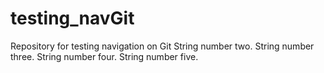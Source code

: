 # testing_navGit
Repository for testing navigation on Git
String number two.
String number three.
String number four.
String number five.